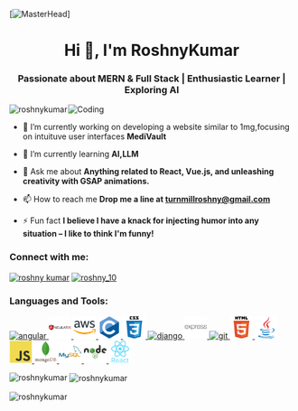 [![MasterHead](https://blog.hyperiondev.com/wp-content/uploads/2018/10/Blog-Gif.gif)]
<h1 align="center">Hi 👋, I'm RoshnyKumar</h1>
<h3 align="center">Passionate about MERN & Full Stack | Enthusiastic Learner | Exploring AI</h3>
<img align="right" alt="Coding" width="400" src="https://th.bing.com/th/id/OIP.yw0TnheAGN-LPneDaTlaxwHaD8?rs=1&pid=ImgDetMain"

<p align="left"> <img src="https://komarev.com/ghpvc/?username=roshnykumar&label=Profile%20views&color=0e75b6&style=flat" alt="roshnykumar" /> </p>

- 🔭 I’m currently working on developing a website similar to 1mg,focusing on intuituve user interfaces **MediVault**

- 🌱 I’m currently learning **AI,LLM**

- 💬 Ask me about **Anything related to React, Vue.js, and unleashing creativity with GSAP animations.**

- 📫 How to reach me **Drop me a line at turnmillroshny@gmail.com**

- ⚡ Fun fact **I believe I have a knack for injecting humor into any situation – I like to think I'm funny!**

<h3 align="left">Connect with me:</h3>
<p align="left">
<a href="https://linkedin.com/in/roshny kumar" target="blank"><img align="center" src="https://raw.githubusercontent.com/rahuldkjain/github-profile-readme-generator/master/src/images/icons/Social/linked-in-alt.svg" alt="roshny kumar" height="30" width="40" /></a>
<a href="https://instagram.com/roshny_10" target="blank"><img align="center" src="https://raw.githubusercontent.com/rahuldkjain/github-profile-readme-generator/master/src/images/icons/Social/instagram.svg" alt="roshny_10" height="30" width="40" /></a>
</p>

<h3 align="left">Languages and Tools:</h3>
<p align="left"> <a href="https://angular.io" target="_blank" rel="noreferrer"> <img src="https://angular.io/assets/images/logos/angular/angular.svg" alt="angular" width="40" height="40"/> </a> <a href="https://angular.io" target="_blank" rel="noreferrer"> <img src="https://raw.githubusercontent.com/devicons/devicon/master/icons/angularjs/angularjs-original-wordmark.svg" alt="angularjs" width="40" height="40"/> </a> <a href="https://aws.amazon.com" target="_blank" rel="noreferrer"> <img src="https://raw.githubusercontent.com/devicons/devicon/master/icons/amazonwebservices/amazonwebservices-original-wordmark.svg" alt="aws" width="40" height="40"/> </a> <a href="https://www.cprogramming.com/" target="_blank" rel="noreferrer"> <img src="https://raw.githubusercontent.com/devicons/devicon/master/icons/c/c-original.svg" alt="c" width="40" height="40"/> </a> <a href="https://www.w3schools.com/css/" target="_blank" rel="noreferrer"> <img src="https://raw.githubusercontent.com/devicons/devicon/master/icons/css3/css3-original-wordmark.svg" alt="css3" width="40" height="40"/> </a> <a href="https://www.djangoproject.com/" target="_blank" rel="noreferrer"> <img src="https://cdn.worldvectorlogo.com/logos/django.svg" alt="django" width="40" height="40"/> </a> <a href="https://expressjs.com" target="_blank" rel="noreferrer"> <img src="https://raw.githubusercontent.com/devicons/devicon/master/icons/express/express-original-wordmark.svg" alt="express" width="40" height="40"/> </a> <a href="https://git-scm.com/" target="_blank" rel="noreferrer"> <img src="https://www.vectorlogo.zone/logos/git-scm/git-scm-icon.svg" alt="git" width="40" height="40"/> </a> <a href="https://www.w3.org/html/" target="_blank" rel="noreferrer"> <img src="https://raw.githubusercontent.com/devicons/devicon/master/icons/html5/html5-original-wordmark.svg" alt="html5" width="40" height="40"/> </a> <a href="https://www.java.com" target="_blank" rel="noreferrer"> <img src="https://raw.githubusercontent.com/devicons/devicon/master/icons/java/java-original.svg" alt="java" width="40" height="40"/> </a> <a href="https://developer.mozilla.org/en-US/docs/Web/JavaScript" target="_blank" rel="noreferrer"> <img src="https://raw.githubusercontent.com/devicons/devicon/master/icons/javascript/javascript-original.svg" alt="javascript" width="40" height="40"/> </a> <a href="https://www.mongodb.com/" target="_blank" rel="noreferrer"> <img src="https://raw.githubusercontent.com/devicons/devicon/master/icons/mongodb/mongodb-original-wordmark.svg" alt="mongodb" width="40" height="40"/> </a> <a href="https://www.mysql.com/" target="_blank" rel="noreferrer"> <img src="https://raw.githubusercontent.com/devicons/devicon/master/icons/mysql/mysql-original-wordmark.svg" alt="mysql" width="40" height="40"/> </a> <a href="https://nodejs.org" target="_blank" rel="noreferrer"> <img src="https://raw.githubusercontent.com/devicons/devicon/master/icons/nodejs/nodejs-original-wordmark.svg" alt="nodejs" width="40" height="40"/> </a> <a href="https://reactjs.org/" target="_blank" rel="noreferrer"> <img src="https://raw.githubusercontent.com/devicons/devicon/master/icons/react/react-original-wordmark.svg" alt="react" width="40" height="40"/> </a> </p>

<p><img align="left" src="https://github-readme-stats.vercel.app/api/top-langs?username=roshnykumar&show_icons=true&locale=en&layout=compact" alt="roshnykumar" /></p>

<p>&nbsp;<img align="center" src="https://github-readme-stats.vercel.app/api?username=roshnykumar&show_icons=true&locale=en" alt="roshnykumar" /></p>

<p><img align="center" src="https://github-readme-streak-stats.herokuapp.com/?user=roshnykumar&" alt="roshnykumar" /></p>
